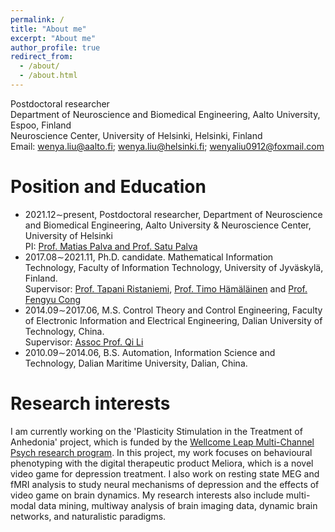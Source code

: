 ```yaml
---
permalink: /
title: "About me"
excerpt: "About me"
author_profile: true
redirect_from: 
  - /about/
  - /about.html
---
```

Postdoctoral researcher \
Department of Neuroscience and Biomedical Engineering, Aalto University, Espoo, Finland \
Neuroscience Center, University of Helsinki, Helsinki, Finland \
Email: wenya.liu@aalto.fi; wenya.liu@helsinki.fi; wenyaliu0912@foxmail.com


Position and Education
======
- 2021.12∼present, Postdoctoral researcher, Department of Neuroscience and Biomedical Engineering, Aalto University & Neuroscience Center, University of Helsinki\
  PI: [Prof. Matias Palva and Prof. Satu Palva](http://criticaloscillations.org/index.html)
- 2017.08∼2021.11, Ph.D. candidate. Mathematical Information Technology, Faculty of Information Technology, University of Jyväskylä, Finland.\
  Supervisor: [Prof. Tapani Ristaniemi](https://scholar.google.com/citations?user=OwGqX4AAAAAJ&hl=zh-CN), 
[Prof. Timo Hämäläinen](https://www.jyu.fi/it/fi/tiedekunta/henkilosto/henkilosto/hamalainen-timo) and 
[Prof. Fengyu Cong](https://scholar.google.com/citations?hl=en&user=Jd0dQA8AAAAJ&view_op=list_works)
- 2014.09∼2017.06, M.S. Control Theory and Control Engineering, Faculty of Electronic Information and Electrical Engineering, Dalian University of Technology, China.\
 Supervisor: [Assoc Prof. Qi Li](http://faculty.dlut.edu.cn/liqi/zh_CN/index.htm)
- 2010.09∼2014.06, B.S. Automation, Information Science and Technology, Dalian Maritime University,
Dalian, China.



Research interests
======
I am currently working on the 'Plasticity Stimulation in the Treatment of Anhedonia' project, which is funded by the [Wellcome Leap Multi-Channel Psych research program](https://wellcomeleap.org/mcpsych/). In this project, my work focuses on behavioural phenotyping with the digital therapeutic product Meliora, which is a novel video game for depression treatment. I also work on resting state MEG and fMRI analysis to study neural mechanisms of depression and the effects of video game on brain dynamics. My research interests also include multi-modal data mining, multiway analysis of brain imaging data, dynamic brain networks, and naturalistic paradigms.



